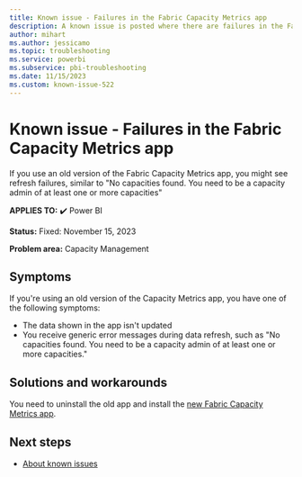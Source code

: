 ```yaml
---
title: Known issue - Failures in the Fabric Capacity Metrics app
description: A known issue is posted where there are failures in the Fabric Capacity Metrics app
author: mihart
ms.author: jessicamo
ms.topic: troubleshooting
ms.service: powerbi
ms.subservice: pbi-troubleshooting
ms.date: 11/15/2023
ms.custom: known-issue-522
---
```


# Known issue - Failures in the Fabric Capacity Metrics app

If you use an old version of the Fabric Capacity Metrics app, you might see refresh failures, similar to "No capacities found. You need to be a capacity admin of at least one or more capacities"

**APPLIES TO:** ✔️ Power BI

**Status:** Fixed: November 15, 2023

**Problem area:** Capacity Management

## Symptoms

If you're using an old version of the Capacity Metrics app, you have one of the following symptoms:

- The data shown in the app isn't updated
- You receive generic error messages during data refresh, such as "No capacities found. You need to be a capacity admin of at least one or more capacities."

## Solutions and workarounds

You need to uninstall the old app and install the [new Fabric Capacity Metrics app](/fabric/enterprise/metrics-app-install?tabs=1st).

## Next steps

- [About known issues](/power-bi/troubleshoot/known-issues/power-bi-known-issues)
